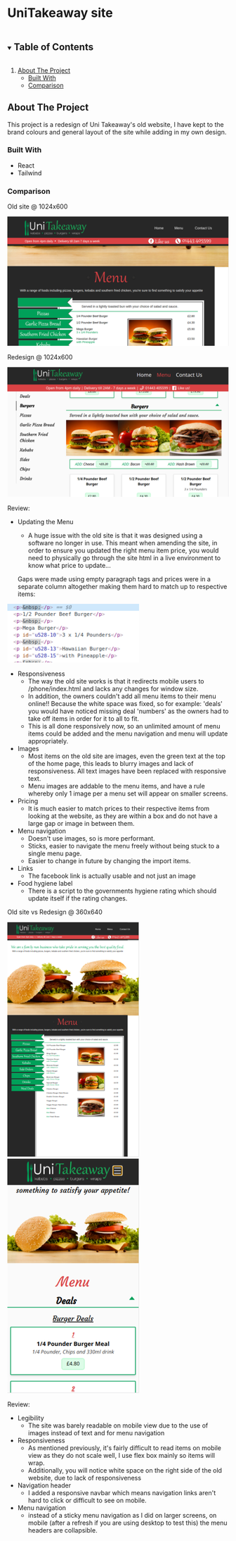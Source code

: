 # UniTakeaway site
<details open="open">
  <summary><h2 style="display: inline-block">Table of Contents</h2></summary>
  <ol>
    <li>
      <a href="#about-the-project">About The Project</a>
      <ul>
        <li><a href="#built-with">Built With</a></li>
        <li><a href="#comparison">Comparison</a></li>
      </ul>
    </li>
  </ol>
</details>

## About The Project
This project is a redesign of Uni Takeaway's old website, I have kept to the brand colours and general layout of the site while adding in my own design. 

### Built With
- React
- Tailwind

### Comparison

Old site @ 1024x600

![oldsite1024](comparisonImages/1024Old.png)

Redesign @ 1024x600

![newsite1024](comparisonImages/1024New.png)

Review:
- Updating the Menu
  - A huge issue with the old site is that it was designed using a software no longer in use. This meant when amending the site, in order to ensure you updated the right menu item price, you would need to physically go through the site html in a live environment to know what price to update...
  
  Gaps were made using empty paragraph tags and prices were in a separate column altogether making them hard to match up to respective items:

<img src="comparisonImages/oldhtml.png" width='300'/>

- Responsiveness
  - The way the old site works is that it redirects mobile users to /phone/index.html and lacks any changes for window size.
  - In addition, the owners couldn't add all menu items to their menu online!! Because the white space was fixed, so for example: 'deals' you would have noticed missing deal 'numbers' as the owners had to take off items in order for it to all to fit.
  - This is all done responsively now, so an unlimited amount of menu items could be added and the menu navigation and menu will update appropriately.
- Images
  - Most items on the old site are images, even the green text at the top of the home page, this leads to blurry images and lack of responsiveness. All text images have been replaced with responsive text.
  - Menu images are addable to the menu items, and have a rule whereby only 1 image per a menu set will appear on smaller screens.
- Pricing
  - It is much easier to match prices to their respective items from looking at the website, as they are within a box and do not have a large gap or image in between them.
- Menu navigation
  - Doesn't use images, so is more performant.
  - Sticks, easier to navigate the menu freely without being stuck to a single menu page.
  - Easier to change in future by changing the import items.
- Links
  - The facebook link is actually usable and not just an image
- Food hygiene label
  - There is a script to the governments hygiene rating which should update itself if the rating changes. 

Old site vs Redesign @ 360x640

<img src="comparisonImages/360Old.png" width='300'/>
<img src="comparisonImages/360New.png" width='300'/>

Review:
- Legibility 
  - The site was barely readable on mobile view due to the use of images instead of text and for menu navigation 
- Responsiveness
  - As mentioned previously, it's fairly difficult to read items on mobile view as they do not scale well, I use flex box mainly so items will wrap.
  - Additionally, you will notice white space on the right side of the old website, due to lack of responsiveness
- Navigation header
  - I added a responsive navbar which means navigation links aren't hard to click or difficult to see on mobile.
- Menu navigation
  - instead of a sticky menu navigation as I did on larger screens, on mobile (after a refresh if you are using desktop to test this) the menu headers are collapsible.